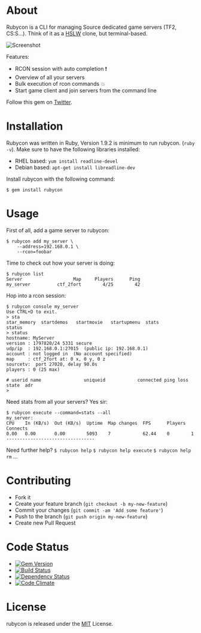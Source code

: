 # About

Rubycon is a CLI for managing Source dedicated game servers (TF2, CS:S...). Think of it as a [HSLW](http://www.hlsw.org) clone, but terminal-based.

![Screenshot](http://i.imgur.com/k8q3zXO.png)

Features:

* RCON session with auto completion :exclamation:
* Overview of all your servers
* Bulk execution of rcon commands :boom:
* Start game client and join servers from the command line

Follow this gem on [Twitter](https://twitter.com/rubycon_cli).

# Installation

Rubycon was written in Ruby, Version 1.9.2 is minimum to run rubycon. (`ruby -v`).
Make sure to have the following libraries installed:

* RHEL based:   `yum install readline-devel`
* Debian based: `apt-get install libreadline-dev`

Install rubycon with the following command:

`$ gem install rubycon`

# Usage

First of all, add a game server to rubycon:

```
$ rubycon add my_server \
    --address=192.168.0.1 \
    --rcon=foobar
```

Time to check out how your server is doing:

```
$ rubycon list
Server                   Map     Players      Ping
my_server          ctf_2fort        4/25        42
```

Hop into a rcon session:

```
$ rubycon console my_server
Use CTRL+D to exit.
> sta
star_memory  startdemos   startmovie   startupmenu  stats        status
> status
hostname: MyServer
version : 1797820/24 5331 secure
udp/ip  : 192.168.0.1:27015  (public ip: 192.168.0.1)
account : not logged in  (No account specified)
map     : ctf_2fort at: 0 x, 0 y, 0 z
sourcetv:  port 27020, delay 90.0s
players : 0 (25 max)

# userid name                uniqueid            connected ping loss state  adr
>
```

Need stats from all your servers? Yes sir:

```
$ rubycon execute --command=stats --all
my_server:
CPU    In (KB/s)  Out (KB/s)  Uptime  Map changes  FPS      Players  Connects
0.00   0.00       0.00        5093    7            62.44    0        1
---------------------------------
```

Need further help?
`$ rubycon help`
`$ rubycon help execute`
`$ rubycon help rm`
...

# Contributing

* Fork it
* Create your feature branch (`git checkout -b my-new-feature`)
* Commit your changes (`git commit -am 'Add some feature'`)
* Push to the branch (`git push origin my-new-feature`)
* Create new Pull Request

# Code Status

* [![Gem Version](https://badge.fury.io/rb/rubycon.png)](http://badge.fury.io/rb/rubycon)
* [![Build Status](https://travis-ci.org/nTraum/rubycon.png?branch=master)](https://travis-ci.org/nTraum/rubycon)
* [![Dependency Status](https://gemnasium.com/nTraum/rubycon.png)](https://gemnasium.com/nTraum/rubycon)
* [![Code Climate](https://codeclimate.com/github/nTraum/rubycon.png)](https://codeclimate.com/github/nTraum/rubycon)

# License

rubycon is released under the [MIT](http://opensource.org/licenses/MIT) License.
